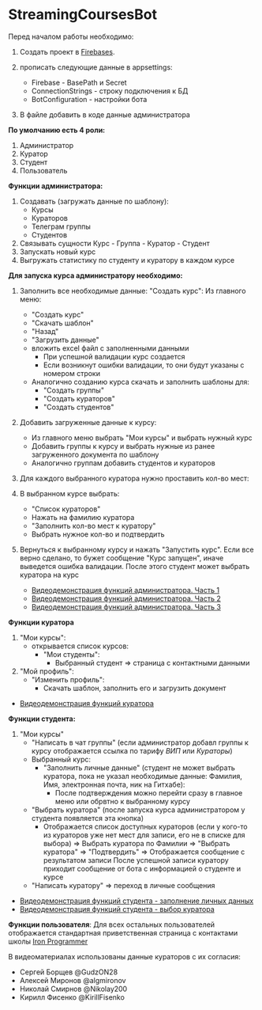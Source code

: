 # StreamingCoursesBot
Перед началом работы необходимо:
1. Создать проект в [Firebases](https://console.firebase.google.com/).

2. прописать следующие данные в appsettings:
   - Firebase - BasePath и Secret
   - ConnectionStrings - строку подключения к БД
   - BotConfiguration - настройки бота

4. В файле добавить в коде данные администратора

**По умолчанию есть 4 роли:**
1. Администратор
2. Куратор
3. Студент
4. Пользователь
   
**Функции администратора:**
1. Создавать (загружать данные по шаблону):
   - Курсы
   - Кураторов
   - Телеграм группы
   - Студентов
2. Связывать сущности Курс - Группа - Куратор - Студент
3. Запускать новый курс
4. Выгружать статистику по студенту и куратору в каждом курсе

**Для запуска курса администратору необходимо:**
1. Заполнить все необходимые данные:
   "Создать курс":
   Из главного меню:
   - "Создать курс"
   - "Скачать шаблон"
   - "Назад"
   - "Загрузить данные"
   - вложить excel файл с заполненными данными
      - При успешной валидации курс создается
      - Если возникнут ошибки валидации, то они будут указаны с номером строки
   - Аналогично созданию курса скачать и заполнить шаблоны для:
      - "Создать группы"
      - "Создать кураторов"
      - "Создать студентов"
2. Добавить загруженные данные к курсу:
   - Из главного меню выбрать "Мои курсы" и выбрать нужный курс
   - Добавить группы к курсу и выбрать нужные из ранее загруженного документа по шаблону
   - Аналогично группам добавить студентов и кураторов
4. Для каждого выбранного куратора нужно проставить кол-во мест:
5. В выбранном курсе выбрать:
   - "Список кураторов"
   - Нажать на фамилию куратора
   - "Заполнить кол-во мест к куратору"
   - Выбрать нужное кол-во и подтвердить
6. Вернуться к выбранному курсу и нажать "Запустить курс". Если все верно сделано, то бужет сообщение "Курс запущен", иначе выведется ошибка валидации. После этого студент может выбрать куратора на курс
  
   - [Видеодемонстрация функций администратора. Часть 1](https://disk.yandex.ru/i/ydb0TV_EgBU_1g)
   - [Видеодемонстрация функций администратора. Часть 2](https://disk.yandex.ru/i/dUDubTPz7CQY0g)
   - [Видеодемонстрация функций администратора. Часть 3](https://disk.yandex.ru/i/Ce4Jo_fTPI85Ew)

**Функции куратора**
1. "Мои курсы":
   - открывается список курсов:
     - "Мои студенты":
       - Выбранный студент => страница с контактными данными
2. "Мой профиль":
   - "Изменить профиль":
        - Скачать шаблон, заполнить его и загрузить документ

- [Видеодемонстрация функций куратора](https://disk.yandex.ru/i/9UA6nkS8q4_y1w)

**Функции студента:**
1. "Мои курсы"
   - "Написать в чат группы" (если администратор добавл группы к курсу отображается ссылка по тарифу _ВИП_ или _Кураторы_)
   - Выбранный курс:
     - "Заполнить личные данные" (студент не может выбрать куратора, пока не указал необходимые данные: Фамилия, Имя, электронная почта, ник на Гитхабе):
       - После подтверждения можно перейти сразу в главное меню или обрвтно к выбранному курсу
   - "Выбрать куратора" (после запуска курса администратором у студента появляется эта кнопка)
     - Отображается список доступных кураторов (если у кого-то из кураторов уже нет мест для записи, его не в списке для выбора)
       => Выбрать куратора по Фамилии => "Выбрать куратора" => "Подтвердить" => Отображается сообщение с результатом записи
       После успешной записи куратору приходит сообщение от бота с информацией о студенте и курсе
   - "Написать куратору" => переход в личные сообщения

 - [Видеодемонстрация функций студента - заполнение личных данных](https://disk.yandex.ru/i/KQTYqiwSn5BmkQ)
 - [Видеодемонстрация функций студента - выбор куратора](https://disk.yandex.ru/i/v78lKZqjQsE-EQ)
 
**Функции пользователя**:
Для всех остальных пользователей отображается стандартная приветственная страница с контактами школы [Iron Programmer](https://ironprogrammer.ru/) 

В видеоматериалах использованы данные кураторов с их согласия:
- Сергей Борщев @GudzON28
- Алексей Миронов @algmironov
- Николай Смирнов @Nikolay200
- Кирилл Фисенко @KirillFisenko

